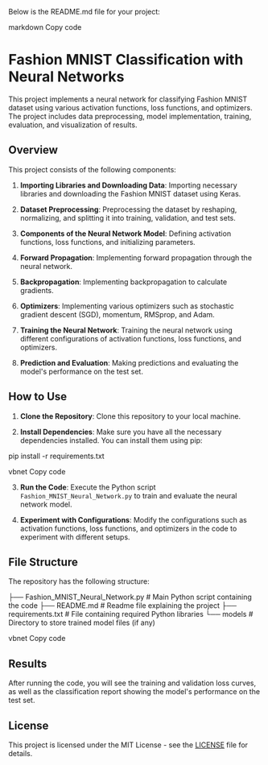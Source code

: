 Below is the README.md file for your project:

markdown
Copy code
# Fashion MNIST Classification with Neural Networks

This project implements a neural network for classifying Fashion MNIST dataset using various activation functions, loss functions, and optimizers. The project includes data preprocessing, model implementation, training, evaluation, and visualization of results.

## Overview

This project consists of the following components:

1. **Importing Libraries and Downloading Data**: Importing necessary libraries and downloading the Fashion MNIST dataset using Keras.

2. **Dataset Preprocessing**: Preprocessing the dataset by reshaping, normalizing, and splitting it into training, validation, and test sets.

3. **Components of the Neural Network Model**: Defining activation functions, loss functions, and initializing parameters.

4. **Forward Propagation**: Implementing forward propagation through the neural network.

5. **Backpropagation**: Implementing backpropagation to calculate gradients.

6. **Optimizers**: Implementing various optimizers such as stochastic gradient descent (SGD), momentum, RMSprop, and Adam.

7. **Training the Neural Network**: Training the neural network using different configurations of activation functions, loss functions, and optimizers.

8. **Prediction and Evaluation**: Making predictions and evaluating the model's performance on the test set.

## How to Use

1. **Clone the Repository**: Clone this repository to your local machine.

2. **Install Dependencies**: Make sure you have all the necessary dependencies installed. You can install them using pip:

pip install -r requirements.txt

vbnet
Copy code

3. **Run the Code**: Execute the Python script `Fashion_MNIST_Neural_Network.py` to train and evaluate the neural network model.

4. **Experiment with Configurations**: Modify the configurations such as activation functions, loss functions, and optimizers in the code to experiment with different setups.

## File Structure

The repository has the following structure:

├── Fashion_MNIST_Neural_Network.py # Main Python script containing the code
├── README.md # Readme file explaining the project
├── requirements.txt # File containing required Python libraries
└── models # Directory to store trained model files (if any)

vbnet
Copy code

## Results

After running the code, you will see the training and validation loss curves, as well as the classification report showing the model's performance on the test set.

## License

This project is licensed under the MIT License - see the [LICENSE](LICENSE) file for details.
